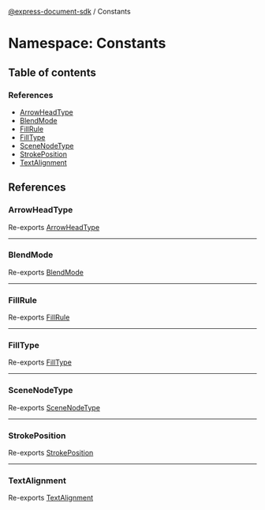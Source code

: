 [@express-document-sdk](../overview.md) / Constants

# Namespace: Constants

## Table of contents

### References

- [ArrowHeadType](Constants.md#arrowheadtype)
- [BlendMode](Constants.md#blendmode)
- [FillRule](Constants.md#fillrule)
- [FillType](Constants.md#filltype)
- [SceneNodeType](Constants.md#scenenodetype)
- [StrokePosition](Constants.md#strokeposition)
- [TextAlignment](Constants.md#textalignment)

## References

### ArrowHeadType

Re-exports [ArrowHeadType](../enums/ArrowHeadType.md)

___

### BlendMode

Re-exports [BlendMode](../enums/BlendMode.md)

___

### FillRule

Re-exports [FillRule](../enums/FillRule.md)

___

### FillType

Re-exports [FillType](../enums/FillType.md)

___

### SceneNodeType

Re-exports [SceneNodeType](../enums/SceneNodeType.md)

___

### StrokePosition

Re-exports [StrokePosition](../enums/StrokePosition.md)

___

### TextAlignment

Re-exports [TextAlignment](../enums/TextAlignment.md)
